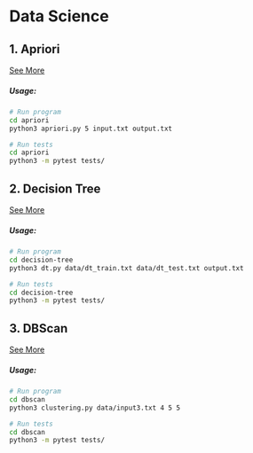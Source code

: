 # Data Science

## 1. Apriori

[See More](./apriori)

##### Usage:

```bash
# Run program
cd apriori
python3 apriori.py 5 input.txt output.txt

# Run tests
cd apriori
python3 -m pytest tests/
```

## 2. Decision Tree

[See More](./decision-tree)

##### Usage:

```bash
# Run program
cd decision-tree
python3 dt.py data/dt_train.txt data/dt_test.txt output.txt

# Run tests
cd decision-tree
python3 -m pytest tests/
```

## 3. DBScan

[See More](./dbscan)

##### Usage:

```bash
# Run program
cd dbscan
python3 clustering.py data/input3.txt 4 5 5

# Run tests
cd dbscan
python3 -m pytest tests/
```

